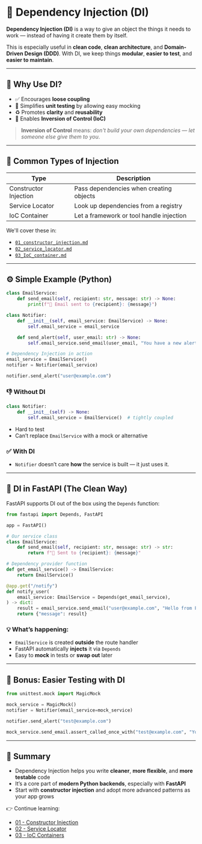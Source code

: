 # 🧩 Dependency Injection (DI)

**Dependency Injection (DI)** is a way to give an object the things it needs to work — instead of having it create them by itself.

This is especially useful in **clean code**, **clean architecture**, and **Domain-Driven Design (DDD)**. With DI, we keep things **modular**, **easier to test**, and **easier to maintain**.

---

## 🎯 Why Use DI?

- ✅ Encourages **loose coupling**
- 🧪 Simplifies **unit testing** by allowing easy mocking
- ♻️ Promotes **clarity** and **reusability**
- 🔁 Enables **Inversion of Control (IoC)**

> **Inversion of Control** means: *don't build your own dependencies — let someone else give them to you*.

---

## 🧱 Common Types of Injection

| Type                  | Description                              |
|-----------------------|------------------------------------------|
| Constructor Injection | Pass dependencies when creating objects  |
| Service Locator       | Look up dependencies from a registry     |
| IoC Container         | Let a framework or tool handle injection |

We'll cover these in:

- [`01_constructor_injection.md`](./01_constructor_injection.md)
- [`02_service_locator.md`](./02_service_locator.md)
- [`03_IoC_container.md`](./03_IoC_container.md)

---

## ⚙️ Simple Example (Python)

```python
class EmailService:
    def send_email(self, recipient: str, message: str) -> None:
        print(f"📧 Email sent to {recipient}: {message}")

class Notifier:
    def __init__(self, email_service: EmailService) -> None:
        self.email_service = email_service

    def send_alert(self, user_email: str) -> None:
        self.email_service.send_email(user_email, "You have a new alert!")

# Dependency Injection in action
email_service = EmailService()
notifier = Notifier(email_service)

notifier.send_alert("user@example.com")
```

### 👎 Without DI

```python
class Notifier:
    def __init__(self) -> None:
        self.email_service = EmailService()  # tightly coupled
```

* Hard to test
* Can’t replace `EmailService` with a mock or alternative

### ✅ With DI

* `Notifier` doesn’t care **how** the service is built — it just uses it.

---

## 🚀 DI in FastAPI (The Clean Way)

FastAPI supports DI out of the box using the `Depends` function:

```python
from fastapi import Depends, FastAPI

app = FastAPI()

# Our service class
class EmailService:
    def send_email(self, recipient: str, message: str) -> str:
        return f"📨 Sent to {recipient}: {message}"

# Dependency provider function
def get_email_service() -> EmailService:
    return EmailService()

@app.get("/notify")
def notify_user(
    email_service: EmailService = Depends(get_email_service),
) -> dict:
    result = email_service.send_email("user@example.com", "Hello from FastAPI!")
    return {"message": result}
```

### 💡 What’s happening:

* `EmailService` is created **outside** the route handler
* FastAPI automatically **injects** it via `Depends`
* Easy to **mock** in tests or **swap out** later

---

## 🧪 Bonus: Easier Testing with DI

```python
from unittest.mock import MagicMock

mock_service = MagicMock()
notifier = Notifier(email_service=mock_service)

notifier.send_alert("test@example.com")

mock_service.send_email.assert_called_once_with("test@example.com", "You have a new alert!")
```

---

## 📌 Summary

* Dependency Injection helps you write **cleaner**, **more flexible**, and **more testable** code
* It’s a core part of **modern Python backends**, especially with **FastAPI**
* Start with **constructor injection** and adopt more advanced patterns as your app grows

👉 Continue learning:

* [01 - Constructor Injection](./01_constructor_injection.md)
* [02 - Service Locator](./02_service_locator.md)
* [03 - IoC Containers](./03_IoC_container.md)
